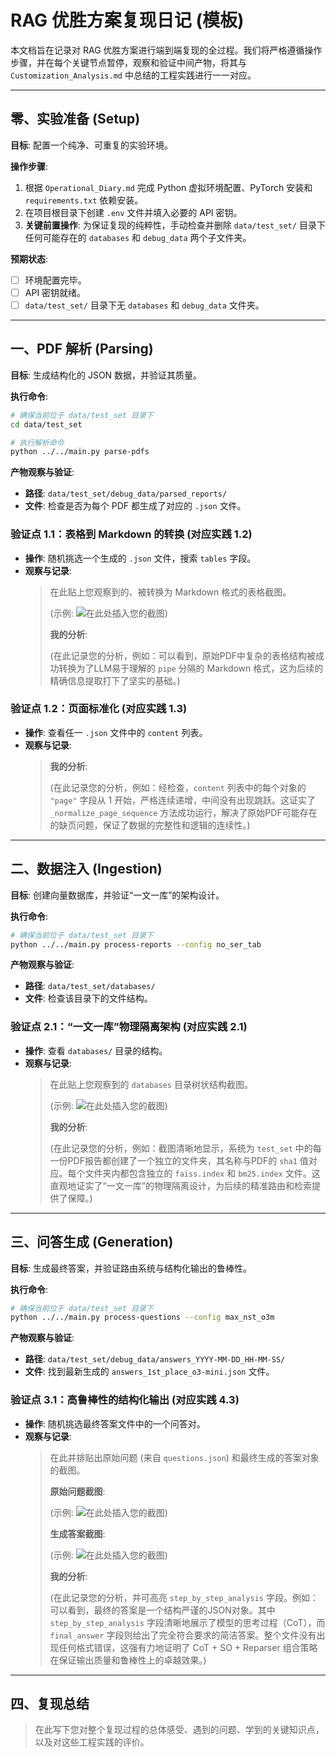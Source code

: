# RAG 优胜方案复现日记 (模板)

本文档旨在记录对 RAG 优胜方案进行端到端复现的全过程。我们将严格遵循操作步骤，并在每个关键节点暂停，观察和验证中间产物，将其与 `Customization_Analysis.md` 中总结的工程实践进行一一对应。

---

## 零、实验准备 (Setup)

**目标**: 配置一个纯净、可重复的实验环境。

**操作步骤**:
1.  根据 `Operational_Diary.md` 完成 Python 虚拟环境配置、PyTorch 安装和 `requirements.txt` 依赖安装。
2.  在项目根目录下创建 `.env` 文件并填入必要的 API 密钥。
3.  **关键前置操作**: 为保证复现的纯粹性，手动检查并删除 `data/test_set/` 目录下任何可能存在的 `databases` 和 `debug_data` 两个子文件夹。

**预期状态**:
-   [ ] 环境配置完毕。
-   [ ] API 密钥就绪。
-   [ ] `data/test_set/` 目录下无 `databases` 和 `debug_data` 文件夹。

---

## 一、PDF 解析 (Parsing)

**目标**: 生成结构化的 JSON 数据，并验证其质量。

**执行命令**:
```bash
# 确保当前位于 data/test_set 目录下
cd data/test_set

# 执行解析命令
python ../../main.py parse-pdfs
```

**产物观察与验证**:
-   **路径**: `data/test_set/debug_data/parsed_reports/`
-   **文件**: 检查是否为每个 PDF 都生成了对应的 `.json` 文件。

### 验证点 1.1：表格到 Markdown 的转换 (对应实践 1.2)
-   **操作**: 随机挑选一个生成的 `.json` 文件，搜索 `tables` 字段。
-   **观察与记录**:
    > 在此贴上您观察到的、被转换为 Markdown 格式的表格截图。
    >
    > (示例: ![在此处插入您的截图](...))
    >
    > **我的分析**:
    >
    > (在此记录您的分析，例如：可以看到，原始PDF中复杂的表格结构被成功转换为了LLM易于理解的 `pipe` 分隔的 Markdown 格式，这为后续的精确信息提取打下了坚实的基础。)

### 验证点 1.2：页面标准化 (对应实践 1.3)
-   **操作**: 查看任一 `.json` 文件中的 `content` 列表。
-   **观察与记录**:
    > **我的分析**:
    >
    > (在此记录您的分析，例如：经检查，`content` 列表中的每个对象的 `"page"` 字段从 1 开始，严格连续递增，中间没有出现跳跃。这证实了 `_normalize_page_sequence` 方法成功运行，解决了原始PDF可能存在的缺页问题，保证了数据的完整性和逻辑的连续性。)

---

## 二、数据注入 (Ingestion)

**目标**: 创建向量数据库，并验证“一文一库”的架构设计。

**执行命令**:
```bash
# 确保当前位于 data/test_set 目录下
python ../../main.py process-reports --config no_ser_tab
```

**产物观察与验证**:
-   **路径**: `data/test_set/databases/`
-   **文件**: 检查该目录下的文件结构。

### 验证点 2.1：“一文一库”物理隔离架构 (对应实践 2.1)
-   **操作**: 查看 `databases/` 目录的结构。
-   **观察与记录**:
    > 在此贴上您观察到的 `databases` 目录树状结构截图。
    >
    > (示例: ![在此处插入您的截图](...))
    >
    > **我的分析**:
    >
    > (在此记录您的分析，例如：截图清晰地显示，系统为 `test_set` 中的每一份PDF报告都创建了一个独立的文件夹，其名称与PDF的 `sha1` 值对应。每个文件夹内都包含独立的 `faiss.index` 和 `bm25.index` 文件。这直观地证实了“一文一库”的物理隔离设计，为后续的精准路由和检索提供了保障。)

---

## 三、问答生成 (Generation)

**目标**: 生成最终答案，并验证路由系统与结构化输出的鲁棒性。

**执行命令**:
```bash
# 确保当前位于 data/test_set 目录下
python ../../main.py process-questions --config max_nst_o3m
```

**产物观察与验证**:
-   **路径**: `data/test_set/debug_data/answers_YYYY-MM-DD_HH-MM-SS/`
-   **文件**: 找到最新生成的 `answers_1st_place_o3-mini.json` 文件。

### 验证点 3.1：高鲁棒性的结构化输出 (对应实践 4.3)
-   **操作**: 随机挑选最终答案文件中的一个问答对。
-   **观察与记录**:
    > 在此并排贴出原始问题 (来自 `questions.json`) 和最终生成的答案对象的截图。
    >
    > **原始问题截图**:
    >
    > (示例: ![在此处插入您的截图](...))
    >
    > **生成答案截图**:
    >
    > (示例: ![在此处插入您的截图](...))
    >
    > **我的分析**:
    >
    > (在此记录您的分析，并可高亮 `step_by_step_analysis` 字段。例如：可以看到，最终的答案是一个结构严谨的JSON对象。其中 `step_by_step_analysis` 字段清晰地展示了模型的思考过程（CoT），而 `final_answer` 字段则给出了完全符合要求的简洁答案。整个文件没有出现任何格式错误，这强有力地证明了 CoT + SO + Reparser 组合策略在保证输出质量和鲁棒性上的卓越效果。)

---

## 四、复现总结

> 在此写下您对整个复现过程的总体感受、遇到的问题、学到的关键知识点，以及对这些工程实践的评价。 
